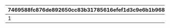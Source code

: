 |7469588fc876de892650cc83b31785616efef1d3c9e6b1b968557a5d2efe88cf|bcca29fc175f7e2f2c4916b44e6848b57a951bf1f17e26b2ff0573d08e231019|3ec64e06646b7a57fd4b1669eca9e1b6ee52e4832f6ae12b41c940ce8dbef719|fbd61585c44ab13a7d0a0793172066008160a4b15ef1c1e26ea197d67379c94a|ed1cf9f741c2c6b83c384d360f06492d6e17e3adddb919ccdeec308d34ab5250|656725eb9b2885023833e4056262c80de314af8fed447c92603caa7cb1214309|a57df276a5ecb2add3327e84079c95af6e6d376f876002ecea495cee4a5c1c1c|422a20e8124bae800ff4442f893a51a9ee48bd8d02701f29befd493b6b440c3b|5e15f01262f63220d0ca6d40cb2b6ad9d2dd1cc57613355c95ae7f79b45a7c6e|55e90ce91593662d651bcd68dc9d8e03b5fd5d8cd89aa46e563c3115b5b6252f|
| --- | --- | --- | --- | --- | --- | --- | --- | --- | --- |
|1|60|109101|600|30|109001|500|1|1|2|